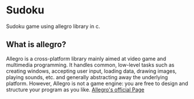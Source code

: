 # Sudoku
Sudoku game using allegro library in c.

## What is allegro?
Allegro is a cross-platform library mainly aimed at video game and multimedia programming. It handles common, low-level tasks such as creating windows, accepting user input, loading data, drawing images, playing sounds, etc. and generally abstracting away the underlying platform. However, Allegro is not a game engine: you are free to design and structure your program as you like.
[Allegro's official Page](https://liballeg.org/)
